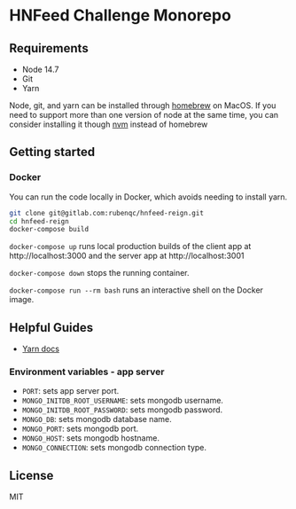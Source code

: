 # HNFeed Challenge Monorepo

## Requirements
- Node 14.7
- Git
- Yarn

Node, git, and yarn can be installed through [homebrew](https://brew.sh/) on MacOS. If you need to support more than one version of node at the same time, you can consider installing it though [nvm](https://github.com/nvm-sh/nvm) instead of homebrew

## Getting started

### Docker
You can run the code locally in Docker, which avoids needing to install yarn.

```sh
git clone git@gitlab.com:rubenqc/hnfeed-reign.git
cd hnfeed-reign
docker-compose build
```

`docker-compose up` runs local production builds of the client app at http://localhost:3000 and the server app at http://localhost:3001

`docker-compose down` stops the running container.

`docker-compose run --rm bash` runs an interactive shell on the Docker image.

## Helpful Guides

- [Yarn docs](https://yarnpkg.com/en/docs)

### Environment variables - app server

- `PORT`: sets app server port. 
- `MONGO_INITDB_ROOT_USERNAME`: sets mongodb username.
- `MONGO_INITDB_ROOT_PASSWORD`: sets mongodb password.
- `MONGO_DB`: sets mongodb database name.
- `MONGO_PORT`: sets mongodb port.
- `MONGO_HOST`: sets mongodb hostname.
- `MONGO_CONNECTION`: sets mongodb connection type.

## License
MIT
